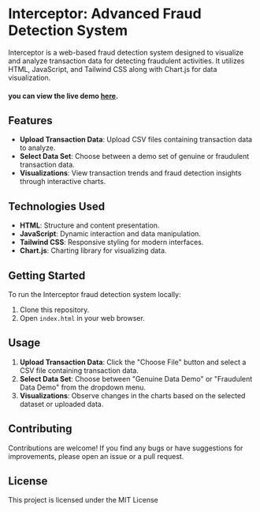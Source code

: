 # Interceptor: Advanced Fraud Detection System

Interceptor is a web-based fraud detection system designed to visualize and analyze transaction data for detecting fraudulent activities. It utilizes HTML, JavaScript, and Tailwind CSS along with Chart.js for data visualization.

#### you can view the live demo [here](https://amneesh095.github.io/interceptor/).

## Features

- **Upload Transaction Data**: Upload CSV files containing transaction data to analyze.
- **Select Data Set**: Choose between a demo set of genuine or fraudulent transaction data.
- **Visualizations**: View transaction trends and fraud detection insights through interactive charts.

## Technologies Used

- **HTML**: Structure and content presentation.
- **JavaScript**: Dynamic interaction and data manipulation.
- **Tailwind CSS**: Responsive styling for modern interfaces.
- **Chart.js**: Charting library for visualizing data.

## Getting Started

To run the Interceptor fraud detection system locally:

1. Clone this repository.
2. Open `index.html` in your web browser.



## Usage

1. **Upload Transaction Data**: Click the "Choose File" button and select a CSV file containing transaction data.
2. **Select Data Set**: Choose between "Genuine Data Demo" or "Fraudulent Data Demo" from the dropdown menu.
3. **Visualizations**: Observe changes in the charts based on the selected dataset or uploaded data.


## Contributing

Contributions are welcome! If you find any bugs or have suggestions for improvements, please open an issue or a pull request.

## License

This project is licensed under the MIT License 
